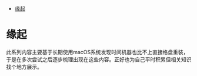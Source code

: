 <!--ts-->
* [缘起](#缘起)

<!-- Created by https://github.com/ekalinin/github-markdown-toc -->
<!-- Added by: runner, at: Fri Jun 10 06:48:26 UTC 2022 -->

<!--te-->
# 缘起

此系列内容主要基于长期使用macOS系统发现时间机器也比不上直接格盘重装，于是在多次尝试之后逐步梳理出现在这些内容。正好也为自己平时积累但相关知识找个地方展示。